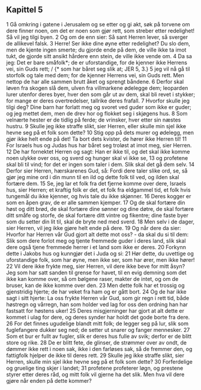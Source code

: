 ## Kapittel 5

1 Gå omkring i gatene i Jerusalem og se etter og gi akt, søk på torvene om dere finner noen, om det er noen som gjør rett, som streber etter redelighet! Så vil jeg tilgi byen.
2 Og om de enn sier: Så sant Herren lever, så sverger de allikevel falsk.
3 Herre! Ser ikke dine øyne etter redelighet? Du slo dem, men de kjente ingen smerte; du gjorde ende på dem, de ville ikke ta imot tukt, de gjorde sitt ansikt hårdere enn stein, de ville ikke vende om.
4 Da sa jeg: Det er bare småfolk*; de er uforstandige, for de kjenner ikke Herrens vei, sin Guds rett; / {* som har båret seg slik at; JER 5, 3.}
5 jeg vil nå gå til storfolk og tale med dem; for de kjenner Herrens vei, sin Guds rett. Men nettop de har alle sammen brutt åket og sprengt båndene.
6 Derfor skal løven fra skogen slå dem, ulven fra villmarkene ødelegge dem; leoparden lurer utenfor deres byer, hver den som går ut av dem, skal bli revet i stykker; for mange er deres overtredelser, tallrike deres frafall.
7 Hvorfor skulle jeg tilgi deg? Dine barn har forlatt meg og svoret ved guder som ikke er guder; og jeg mettet dem, men de drev hor og flokket seg i skjøgens hus.
8 Som velnærte hester er de tidlig på ferde; de vrinsker, hver etter sin næstes hustru.
9 Skulle jeg ikke straffe slikt, sier Herren, eller skulle min sjel ikke hevne seg på et folk som dette?
10 Stig opp på dets murer og ødelegg, men gjør ikke helt ende på det! Ta bort dets kvister, de hører ikke Herren til!
11 For Israels hus og Judas hus har båret seg troløst at imot meg, sier Herren.
12 De har fornektet Herren og sagt: Han er ikke til, og det skal ikke komme noen ulykke over oss, og sverd og hunger skal vi ikke se,
13 og profetene skal bli til vind; for det er ingen som taler i dem. Slik skal det gå dem selv.
14 Derfor sier Herren, hærskarenes Gud, så: Fordi dere taler slike ord, se, så gjør jeg mine ord i din munn til en ild og dette folk til ved, og ilden skal fortære dem.
15 Se, jeg lar et folk fra det fjerne komme over dere, Israels hus, sier Herren; et kraftig folk er det, et folk fra eldgammel tid, et folk hvis tungemål du ikke kjenner, og hvis tale du ikke skjønner.
16 Deres kogger er som en åpen grav, de er alle sammen kjemper.
17 Og de skal fortære din høst og ditt brød, de skal fortære dine sønner og dine døtre, de skal fortære ditt småfe og storfe, de skal fortære ditt vintre og fikentre; dine faste byer som du setter din lit til, skal de bryte ned med sverd.
18 Men selv i de dager, sier Herren, vil jeg ikke gjøre helt ende på dere.
19 Og når dere da sier: Hvorfor har Herren vår Gud gjort alt dette mot oss? - da skal du si til dem: Slik som dere forlot meg og tjente fremmede guder i deres land, slik skal dere også tjene fremmede herrer i et land som ikke er deres.
20 Forkynn dette i Jakobs hus og kunngjør det i Juda og si:
21 Hør dette, du uvettige og uforstandige folk, som har øyne, men ikke ser, som har ører, men ikke hører!
22 Vil dere ikke frykte meg, sier Herren, vil dere ikke beve for mitt åsyn? Jeg som har satt sanden til grense for havet, til en evig demning som det ikke kan komme over, så om bølgene raser, makter de intet, og om de bruser, kan de ikke komme over den.
23 Men dette folk har et trossig og gjenstridig hjerte; de har veket fra ham og er gått bort.
24 Og de har ikke sagt i sitt hjerte: La oss frykte Herren vår Gud, som gir regn i rett tid, både høstregn og vårregn, han som holder ved lag for oss den ordning han har fastsatt for høstens uker!
25 Deres misgjerninger har gjort at alt dette er kommet i ulag for dere, og deres synder har holdt det gode borte fra dere.
26 For det finnes ugudelige blandt mitt folk; de legger seg på lur, slik som fuglefangere dukker seg ned; de setter ut snarer og fanger mennesker.
27 Som et bur er fullt av fugler, slik er deres hus fulle av svik; derfor er de blitt store og rike.
28 De er blitt fete, de glinser, de strømmer over av ondt, de dømmer ikke rett i noen sak, ikke i den farløses sak, så de fremmer den, og fattigfolk hjelper de ikke til deres rett.
29 Skulle jeg ikke straffe slikt, sier Herren, skulle min sjel ikke hevne seg på et folk som dette?
30 Forferdelige og gruelige ting skjer i landet;
31 profetene profeterer løgn, og prestene styrer etter deres råd, og mitt folk vil gjerne ha det slik. Men hva vil dere gjøre når enden på dette kommer?

